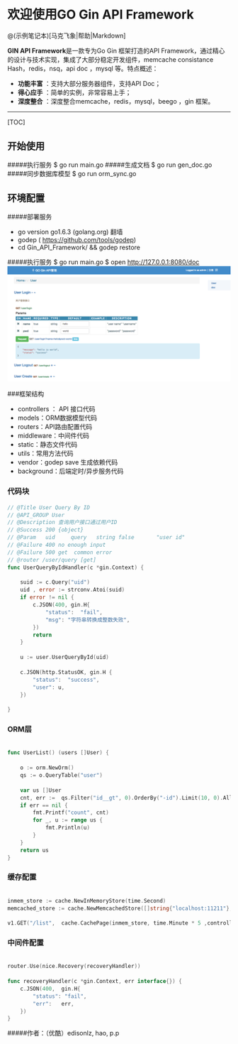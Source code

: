 # 欢迎使用GO Gin API Framework

@(示例笔记本)[马克飞象|帮助|Markdown]

**GIN API Framework**是一款专为Go Gin 框架打造的API Framework，通过精心的设计与技术实现，集成了大部分稳定开发组件，memcache consistance Hash，redis，nsq，api doc ，mysql 等。特点概述：
 
- **功能丰富** ：支持大部分服务器组件，支持API Doc；
- **得心应手** ：简单的实例，非常容易上手；
- **深度整合** ：深度整合memcache，redis，mysql，beego ，gin 框架。


-------------------

[TOC]

## 开始使用

#####执行服务
    $ go run main.go
#####生成文档
    $ go run gen_doc.go
#####同步数据库模型
    $ go run orm_sync.go

## 环境配置
#####部署服务
- go version go1.6.3 (golang.org) 翻墙
- godep ( https://github.com/tools/godep)
- cd Gin_API_Framework/    && godep restore

#####执行服务
    $ go run main.go
    $ open http://127.0.0.1:8080/doc
![Alt text](./static/hello.png)

###框架结构
- controllers ： API  接口代码
- models：ORM数据模型代码
- routers：API路由配置代码
- middleware：中间件代码
- static：静态文件代码
- utils：常用方法代码
- vendor：godep save 生成依赖代码
- background：后端定时/异步服务代码


### 代码块
``` go
// @Title User Query By ID
// @API_GROUP User
// @Description 查询用户接口通过用户ID
// @Success 200 {object} 
// @Param   uid     query   string false       "user id"
// @Failure 400 no enough input
// @Failure 500 get  common error
// @router /user/query [get]
func UserQueryByIdHandler(c *gin.Context) {

    suid := c.Query("uid")
    uid , error := strconv.Atoi(suid)
    if error != nil {
        c.JSON(400, gin.H{
            "status":  "fail",
            "msg": "字符串转换成整数失败",
        })
        return
    }

    u := user.UserQueryById(uid)

    c.JSON(http.StatusOK, gin.H {
        "status":  "success",
        "user": u,
    })

}

```



### ORM层
``` go

func UserList() (users []User) {

    o := orm.NewOrm()
    qs := o.QueryTable("user")

    var us []User
    cnt, err :=  qs.Filter("id__gt", 0).OrderBy("-id").Limit(10, 0).All(&us)
    if err == nil {
        fmt.Printf("count", cnt)
        for _, u := range us {
            fmt.Println(u)
        }
    }
    return us
}


```




### 缓存配置
``` go

inmem_store := cache.NewInMemoryStore(time.Second)
memcached_store := cache.NewMemcachedStore([]string{"localhost:11211"},time.Minute * 5)
    
v1.GET("/list",  cache.CachePage(inmem_store, time.Minute * 5 ,controllers.UserListHandler))

```


### 中间件配置
``` go

router.Use(nice.Recovery(recoveryHandler))

func recoveryHandler(c *gin.Context, err interface{}) {
    c.JSON(400,  gin.H{
        "status": "fail",
        "err":   err,
    })
}

```


#####作者：（优酷）edisonlz,  hao,  p.p 
